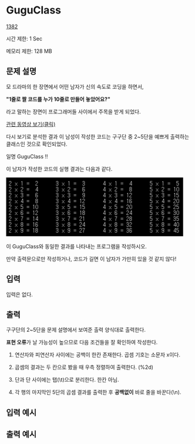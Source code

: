 # GuguClass

[1382](http://codeup.kr/problem.php?id=1382)

시간 제한: 1 Sec 

메모리 제한: 128 MB



## 문제 설명

모 드라마의 한 장면에서 어떤 남자가 신의 속도로 코딩을 하면서,

**"1줄로 짤 코드를 누가 10줄로 만들어 놓았어요?"**

라고 말하는 장면이 프로그래머들 사이에서 주목을 받게 되었다.

[관련 동영상 보기(클릭)](https://www.facebook.com/photo.php?v=550660535052460&set=o.174499879257223&type=2&theater)

다시 보기로 분석한 결과 이 남성이 작성한 코드는 구구단 중 2~5단을 예쁘게 출력하는 클래스인 것으로 확인되었다.

일명 GuguClass !!

이 남자가 작성한 코드의 실행 결과는 다음과 같다.

![img](1382.png)

이 GuguClass와 동일한 결과를 나타내는 프로그램을 작성하시오.

만약 출력문으로만 작성하거나, 코드가 길면 이 남자가 가만히 있을 것 같지 않다!



## 입력

입력은 없다.



## 출력

구구단의 2~5단을 문제 설명에서 보여준 출력 양식대로 출력한다.

**표현 오류**가 날 가능성이 높으므로 다음 조건들을 잘 확인하여 작성한다.

1. 연산자와 피연산자 사이에는 공백이 한칸 존재한다. 곱셈 기호는 소문자 x이다.

2. 곱셈의 결과는 두 칸으로 봤을 때 우측 정렬하여 출력한다. (%2d)

3. 단과 단 사이에는 탭(\t)으로 분리한다. 한칸 아님.

4. 각 행의 마지막인 5단의 곱셈 결과를 출력한 후 **공백없이** 바로 줄을 바꾼다(\n).



## 입력 예시



## 출력 예시
